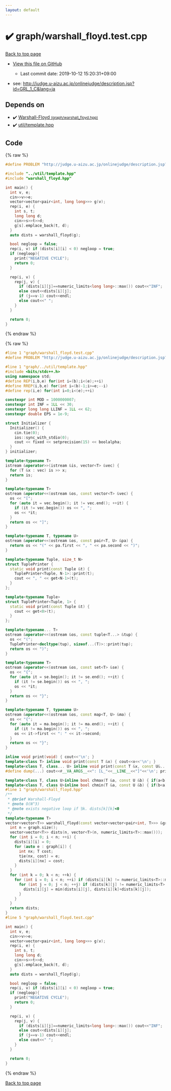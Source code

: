```yaml
---
layout: default
---
```


<!-- mathjax config similar to math.stackexchange -->
<script type="text/javascript" async
  src="https://cdnjs.cloudflare.com/ajax/libs/mathjax/2.7.5/MathJax.js?config=TeX-MML-AM_CHTML">
</script>
<script type="text/x-mathjax-config">
  MathJax.Hub.Config({
    TeX: { equationNumbers: { autoNumber: "AMS" }},
    tex2jax: {
      inlineMath: [ ['$','$'] ],
      processEscapes: true
    },
    "HTML-CSS": { matchFontHeight: false },
    displayAlign: "left",
    displayIndent: "2em"
  });
</script>

<script type="text/javascript" src="https://cdnjs.cloudflare.com/ajax/libs/jquery/3.4.1/jquery.min.js"></script>
<script src="https://cdn.jsdelivr.net/npm/jquery-balloon-js@1.1.2/jquery.balloon.min.js" integrity="sha256-ZEYs9VrgAeNuPvs15E39OsyOJaIkXEEt10fzxJ20+2I=" crossorigin="anonymous"></script>
<script type="text/javascript" src="../../assets/js/copy-button.js"></script>
<link rel="stylesheet" href="../../assets/css/copy-button.css" />


# :heavy_check_mark: graph/warshall_floyd.test.cpp

<a href="../../index.html">Back to top page</a>

* <a href="{{ site.github.repository_url }}/blob/master/graph/warshall_floyd.test.cpp">View this file on GitHub</a>
    - Last commit date: 2019-10-12 15:20:31+09:00


* see: <a href="http://judge.u-aizu.ac.jp/onlinejudge/description.jsp?id=GRL_1_C&lang=ja">http://judge.u-aizu.ac.jp/onlinejudge/description.jsp?id=GRL_1_C&lang=ja</a>


## Depends on

* :heavy_check_mark: <a href="../../library/graph/warshall_floyd.hpp.html">Warshall-Floyd <small>(graph/warshall_floyd.hpp)</small></a>
* :heavy_check_mark: <a href="../../library/util/template.hpp.html">util/template.hpp</a>


## Code

<a id="unbundled"></a>
{% raw %}
```cpp
#define PROBLEM "http://judge.u-aizu.ac.jp/onlinejudge/description.jsp?id=GRL_1_C&lang=ja"

#include "../util/template.hpp"
#include "warshall_floyd.hpp"

int main() {
  int v, e;
  cin>>v>>e;
  vector<vector<pair<int, long long>>> g(v);
  rep(i, e) {
    int s, t;
    long long d;
    cin>>s>>t>>d;
    g[s].emplace_back(t, d);
  }
  auto dists = warshall_floyd(g);

  bool negloop = false;
  rep(i, v) if (dists[i][i] < 0) negloop = true;
  if (negloop){
    print("NEGATIVE CYCLE");
    return 0;
  }

  rep(i, v) {
    rep(j, v) {
      if (dists[i][j]==numeric_limits<long long>::max()) cout<<"INF";
      else cout<<dists[i][j];
      if (j==v-1) cout<<endl;
      else cout<<" ";
    }
  }

  return 0;
}
```
{% endraw %}

<a id="bundled"></a>
{% raw %}
```cpp
#line 1 "graph/warshall_floyd.test.cpp"
#define PROBLEM "http://judge.u-aizu.ac.jp/onlinejudge/description.jsp?id=GRL_1_C&lang=ja"

#line 1 "graph/../util/template.hpp"
#include <bits/stdc++.h>
using namespace std;
#define REP(i,b,e) for(int i=(b);i<(e);++i)
#define RREP(i,b,e) for(int i=(b)-1;i>=e;--i)
#define rep(i,e) for(int i=0;i<(e);++i)

constexpr int MOD = 1000000007;
constexpr int INF = 1LL << 30;
constexpr long long LLINF = 1LL << 62;
constexpr double EPS = 1e-9;

struct Initializer {
  Initializer() {
    cin.tie(0);
    ios::sync_with_stdio(0);
    cout << fixed << setprecision(15) << boolalpha;
  }
} initializer;

template<typename T>
istream &operator>>(istream &is, vector<T> &vec) {
  for (T &x : vec) is >> x;
  return is;
}

template<typename T>
ostream &operator<<(ostream &os, const vector<T> &vec) {
  os << "[";
  for (auto it = vec.begin(); it != vec.end(); ++it) {
    if (it != vec.begin()) os << ", ";
    os << *it;
  }
  return os << "]";
}

template<typename T, typename U>
ostream &operator<<(ostream &os, const pair<T, U> &pa) {
  return os << "(" << pa.first << ", " << pa.second << ")";
}

template<typename Tuple, size_t N>
struct TuplePrinter {
  static void print(const Tuple &t) {
    TuplePrinter<Tuple, N-1>::print(t);
    cout << ", " << get<N-1>(t);
  }
};

template<typename Tuple>
struct TuplePrinter<Tuple, 1> {
  static void print(const Tuple &t) {
    cout << get<0>(t);
  }
};

template<typename... T>
ostream &operator<<(ostream &os, const tuple<T...> &tup) {
  os << "(";
  TuplePrinter<decltype(tup), sizeof...(T)>::print(tup);
  return os << ")";
}

template<typename T>
ostream &operator<<(ostream &os, const set<T> &se) {
  os << "{";
  for (auto it = se.begin(); it != se.end(); ++it) {
    if (it != se.begin()) os << ", ";
    os << *it;
  }
  return os << "}";
}

template<typename T, typename U>
ostream &operator<<(ostream &os, const map<T, U> &ma) {
  os << "{";
  for (auto it = ma.begin(); it != ma.end(); ++it) {
    if (it != ma.begin()) os << ", ";
    os << it->first << ": " << it->second;
  }
  return os << "}";
}

inline void print(void) { cout<<'\n'; }
template<class T> inline void print(const T &x) { cout<<x<<'\n'; }
template<class T, class... U> inline void print(const T &x, const U&... y) { cout<<x<<" "; print(y...); }
#define dump(...) cout<<#__VA_ARGS__<<": [L_"<<__LINE__<<"]"<<'\n'; print(__VA_ARGS__);cout<<'\n';

template<class T, class U>inline bool chmax(T &a, const U &b) { if(a<b){ a=b; return 1; } return 0; }
template<class T, class U>inline bool chmin(T &a, const U &b) { if(b<a){ a=b; return 1; } return 0; }
#line 1 "graph/warshall_floyd.hpp"
/**
 * @brief Warshall-Floyd
 * @note O(N^3)
 * @note exists negative loop if ∃k. dists[k][k]<0
 */
template<typename T>
vector<vector<T>> warshall_floyd(const vector<vector<pair<int, T>>> &graph) {
  int n = graph.size();
  vector<vector<T>> dists(n, vector<T>(n, numeric_limits<T>::max()));
  for (int i = 0; i < n; ++i) {
    dists[i][i] = 0;
    for (auto e : graph[i]) {
      int nx; T cost;
      tie(nx, cost) = e;
      dists[i][nx] = cost;
    }
  }
  for (int k = 0; k < n; ++k) {
    for (int i = 0; i < n; ++i) if (dists[i][k] != numeric_limits<T>::max()) {
      for (int j = 0; j < n; ++j) if (dists[k][j] != numeric_limits<T>::max()) {
        dists[i][j] = min(dists[i][j], dists[i][k]+dists[k][j]);
      }
    }
  }
  return dists;
}
#line 5 "graph/warshall_floyd.test.cpp"

int main() {
  int v, e;
  cin>>v>>e;
  vector<vector<pair<int, long long>>> g(v);
  rep(i, e) {
    int s, t;
    long long d;
    cin>>s>>t>>d;
    g[s].emplace_back(t, d);
  }
  auto dists = warshall_floyd(g);

  bool negloop = false;
  rep(i, v) if (dists[i][i] < 0) negloop = true;
  if (negloop){
    print("NEGATIVE CYCLE");
    return 0;
  }

  rep(i, v) {
    rep(j, v) {
      if (dists[i][j]==numeric_limits<long long>::max()) cout<<"INF";
      else cout<<dists[i][j];
      if (j==v-1) cout<<endl;
      else cout<<" ";
    }
  }

  return 0;
}

```
{% endraw %}

<a href="../../index.html">Back to top page</a>


